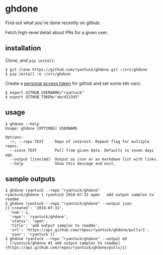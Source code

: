 # ghdone

Find out what you've done recently on github.

Fetch high-level detail about PRs for a given user.

## installation

Clone, and `pip install`:

```
$ git clone https://github.com/ryantuck/ghdone.git ~/src/ghdone
$ pip install -e ~/src/ghdone
```

Create a [personal access token](https://help.github.com/articles/creating-a-personal-access-token-for-the-command-line/) for github and set some `ENV` vars:

```
$ export GITHUB_USERNAME="ryantuck"
$ export GITHUB_TOKEN="abcd12345"
```

## usage

```
$ ghdone --help
Usage: ghdone [OPTIONS] USERNAME

Options:
  -r, --repo TEXT     Repo of interest. Repeat flag for multiple repos.
  --since TEXT        Pull from given date. Defaults to seven days ago.
  --output [json|md]  Output as json or as markdown list with links.
  --help              Show this message and exit.
```

## sample outputs

```
$ ghdone ryantuck --repo "ryantuck/ghdone"
ryantuck/ghdone 1 ryantuck 2018-07-31 open   add output samples to readme
$ ghdone ryantuck --repo "ryantuck/ghdone" --output json
[{'created': '2018-07-31',
  'num': 1,
  'repo': 'ryantuck/ghdone',
  'status': 'open',
  'title': 'add output samples to readme',
  'url': 'https://api.github.com/repos/ryantuck/ghdone/pulls/1',
  'user': 'ryantuck'}]
$ ghdone ryantuck --repo "ryantuck/ghdone" --output md
- [ryantuck/ghdone #1 add output samples to readme](https://api.github.com/repos/ryantuck/ghdone/pulls/1)
```
